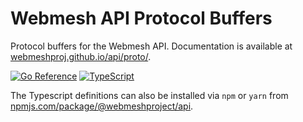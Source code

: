 # Webmesh API Protocol Buffers

Protocol buffers for the Webmesh API.
Documentation is available at [webmeshproj.github.io/api/proto/](https://webmeshproj.github.io/api/proto/).

[![Go Reference](https://img.shields.io/badge/go-%2300ADD8.svg?style=for-the-badge&logo=go&logoColor=white)](https://pkg.go.dev/github.com/webmeshproj/api/go/v1)
[![TypeScript](https://img.shields.io/badge/typescript-%23007ACC.svg?style=for-the-badge&logo=typescript&logoColor=white)](https://webmeshproj.github.io/api/)

The Typescript definitions can also be installed via `npm` or `yarn` from [npmjs.com/package/@webmeshproject/api](https://www.npmjs.com/package/@webmeshproject/api).

